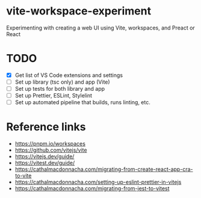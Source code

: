 # vite-workspace-experiment
Experimenting with creating a web UI using Vite, workspaces, and Preact or React

# TODO
- [x] Get list of VS Code extensions and settings
- [ ] Set up library (tsc only) and app (Vite)
- [ ] Set up tests for both library and app
- [ ] Set up Prettier, ESLint, Stylelint
- [ ] Set up automated pipeline that builds, runs linting, etc.

# Reference links
- https://pnpm.io/workspaces
- https://github.com/vitejs/vite
- https://vitejs.dev/guide/
- https://vitest.dev/guide/
- https://cathalmacdonnacha.com/migrating-from-create-react-app-cra-to-vite
- https://cathalmacdonnacha.com/setting-up-eslint-prettier-in-vitejs
- https://cathalmacdonnacha.com/migrating-from-jest-to-vitest